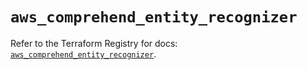 # `aws_comprehend_entity_recognizer`

Refer to the Terraform Registry for docs: [`aws_comprehend_entity_recognizer`](https://registry.terraform.io/providers/hashicorp/aws/6.18.0/docs/resources/comprehend_entity_recognizer).
